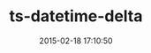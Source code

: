 ---
layout: post
title:  "ts-datetime-delta"
repo:   "freelancing-god/ts-datetime-delta"
date:   2015-02-18 17:10:50
gemurl: http://github.com/freelancing-god/ts-datetime-delta
---